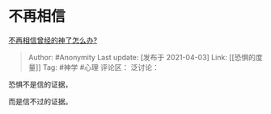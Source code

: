 # 不再相信
[不再相信曾经的神了怎么办?](https://www.zhihu.com/question/452617540/answer/1814490681)

> Author: #Anonymity
> Last update: [发布于 2021-04-03]
> Link: [[恐惧的度量]]
> Tag: #神学 #心理
> 评论区：
> 泛讨论：

恐惧不是信的证据，

而是信不过的证据。
